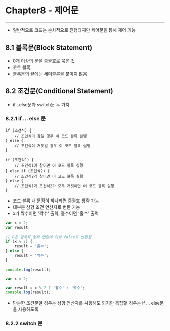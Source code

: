 # Chapter8 - 제어문
---
- 일반적으로 코드는 순차적으로 진행되지만 제어문을 통해 제어 가능

## 8.1 블록문(Block Statement)
- 0개 이상의 문을 중괄호로 묶은 것
- 코드 블록
- 블록문의 끝에는 세미콜론을 붙이지 않음

## 8.2 조건문(Conditional Statement)
- if...else문과 switch문 두 가지

### 8.2.1 if ... else 문
```
if (조건식) {
    // 조건식이 참일 경우 이 코드 블록 실행
} else {
    // 조건식이 거짓일 경우 이 코드 블록 실행
}
```
```
if (조건식1) {
    // 조건식1이 참이면 이 코드 블록 실행
} else if (조건식2) {
    // 조건식2가 참이면 이 코드 블록 실행
} else {
    // 조건식1과 조건식2가 모두 거짓이면 이 코드 블록 실행
}
```
- 코드 블록 내 문장이 하나라면 중괄호 생략 가능
- 대부분 삼항 조건 연산자로 변환 가능
- x가 짝수이면 '짝수' 출력, 홀수이면 '홀수' 출력
```javascript
var x = 2;
var result;

// 0은 암묵적 형태 변환에 의해 false로 변환됨
if (x % 2) {
    result = '홀수';
} else {
    result = '짝수';
}

console.log(result);
```
```javascript
var x = 2;

var result = x % 2 ? '홀수' : '짝수';
console.log(result);
```

- 단순한 조건문일 경우는 삼항 연산자를 사용해도 되지만 복잡할 경우는 if ... else문을 사용하도록

### 8.2.2 switch 문